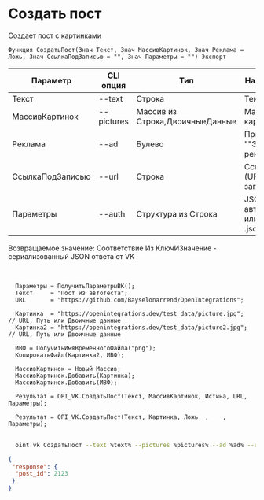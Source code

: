 ﻿---
sidebar_position: 1
---

# Создать пост
 Создает пост с картинками



`Функция СоздатьПост(Знач Текст, Знач МассивКартинок, Знач Реклама = Ложь, Знач СсылкаПодЗаписью = "", Знач Параметры = "") Экспорт`

  | Параметр | CLI опция | Тип | Назначение |
  |-|-|-|-|
  | Текст | --text | Строка | Текст поста |
  | МассивКартинок | --pictures | Массив из Строка,ДвоичныеДанные | Массив картинок |
  | Реклама | --ad | Булево | Признак ""Это реклама"" |
  | СсылкаПодЗаписью | --url | Строка | Ссылка (URL) под записью |
  | Параметры | --auth | Структура из Строка | JSON авторизации или путь к .json |

  
  Возвращаемое значение:   Соответствие Из КлючИЗначение - сериализованный JSON ответа от VK

<br/>




```bsl title="Пример кода"
  Параметры = ПолучитьПараметрыВК();
  Текст     = "Пост из автотеста";
  URL       = "https://github.com/Bayselonarrend/OpenIntegrations";
  
  Картинка  = "https://openintegrations.dev/test_data/picture.jpg";  // URL, Путь или Двоичные данные
  Картинка2 = "https://openintegrations.dev/test_data/picture2.jpg"; // URL, Путь или Двоичные данные
  
  ИВФ = ПолучитьИмяВременногоФайла("png");
  КопироватьФайл(Картинка2, ИВФ);
  
  МассивКартинок = Новый Массив;
  МассивКартинок.Добавить(Картинка);
  МассивКартинок.Добавить(ИВФ);
  
  Результат = OPI_VK.СоздатьПост(Текст, МассивКартинок, Истина, URL, Параметры);
  
  Результат = OPI_VK.СоздатьПост(Текст, Картинка, Ложь  ,    , Параметры);
```
        


```sh title="Пример команды CLI"
    
  oint vk СоздатьПост --text %text% --pictures %pictures% --ad %ad% --url %url% --auth %auth%

```

```json title="Результат"
{
 "response": {
  "post_id": 2123
 }
}
```
